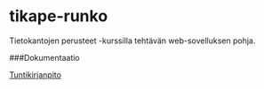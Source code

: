 # tikape-runko

Tietokantojen perusteet -kurssilla tehtävän web-sovelluksen pohja.

###Dokumentaatio

[Tuntikirjanpito](Dokumentaatio/tuntikirjanpito.md)
